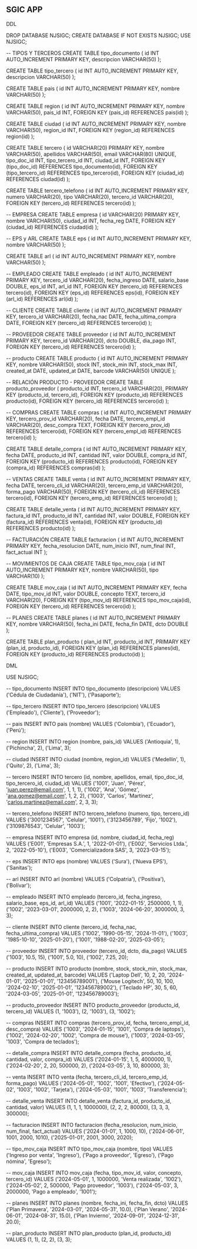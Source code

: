 ## SGIC APP 


DDL

DROP DATABASE NJSIGC;
CREATE DATABASE IF NOT EXISTS NJSIGC;
USE NJSIGC;

-- TIPOS Y TERCEROS
CREATE TABLE tipo_documento (
    id INT AUTO_INCREMENT PRIMARY KEY,
    descripcion VARCHAR(50)
);

CREATE TABLE tipo_tercero (
    id INT AUTO_INCREMENT PRIMARY KEY,
    descripcion VARCHAR(50)
);

CREATE TABLE pais (
    id INT AUTO_INCREMENT PRIMARY KEY,
    nombre VARCHAR(50)
);

CREATE TABLE region (
    id INT AUTO_INCREMENT PRIMARY KEY,
    nombre VARCHAR(50),
    pais_id INT,
    FOREIGN KEY (pais_id) REFERENCES pais(id)
);

CREATE TABLE ciudad (
    id INT AUTO_INCREMENT PRIMARY KEY,
    nombre VARCHAR(50),
    region_id INT,
    FOREIGN KEY (region_id) REFERENCES region(id)
);

CREATE TABLE tercero (
    id VARCHAR(20) PRIMARY KEY,
    nombre VARCHAR(50),
    apellidos VARCHAR(50),
    email VARCHAR(80) UNIQUE,
    tipo_doc_id INT,
    tipo_tercero_id INT,
    ciudad_id INT,
    FOREIGN KEY (tipo_doc_id) REFERENCES tipo_documento(id),
    FOREIGN KEY (tipo_tercero_id) REFERENCES tipo_tercero(id),
    FOREIGN KEY (ciudad_id) REFERENCES ciudad(id)
);

CREATE TABLE tercero_telefono (
    id INT AUTO_INCREMENT PRIMARY KEY,
    numero VARCHAR(20),
    tipo VARCHAR(20),
    tercero_id VARCHAR(20),
    FOREIGN KEY (tercero_id) REFERENCES tercero(id)
);

-- EMPRESA
CREATE TABLE empresa (
    id VARCHAR(20) PRIMARY KEY,
    nombre VARCHAR(50),
    ciudad_id INT,
    fecha_reg DATE,
    FOREIGN KEY (ciudad_id) REFERENCES ciudad(id)
);

-- EPS y ARL
CREATE TABLE eps (
    id INT AUTO_INCREMENT PRIMARY KEY,
    nombre VARCHAR(50)
);

CREATE TABLE arl (
    id INT AUTO_INCREMENT PRIMARY KEY,
    nombre VARCHAR(50)
);

-- EMPLEADO
CREATE TABLE empleado (
    id INT AUTO_INCREMENT PRIMARY KEY,
    tercero_id VARCHAR(20),
    fecha_ingreso DATE,
    salario_base DOUBLE,
    eps_id INT,
    arl_id INT,
    FOREIGN KEY (tercero_id) REFERENCES tercero(id),
    FOREIGN KEY (eps_id) REFERENCES eps(id),
    FOREIGN KEY (arl_id) REFERENCES arl(id)
);

-- CLIENTE
CREATE TABLE cliente (
    id INT AUTO_INCREMENT PRIMARY KEY,
    tercero_id VARCHAR(20),
    fecha_nac DATE,
    fecha_ultima_compra DATE,
    FOREIGN KEY (tercero_id) REFERENCES tercero(id)
);

-- PROVEEDOR
CREATE TABLE proveedor (
    id INT AUTO_INCREMENT PRIMARY KEY,
    tercero_id VARCHAR(20),
    dcto DOUBLE,
    dia_pago INT,
    FOREIGN KEY (tercero_id) REFERENCES tercero(id)
);

-- producto
CREATE TABLE producto (
    id INT AUTO_INCREMENT PRIMARY KEY,
    nombre VARCHAR(50),
    stock INT,
    stock_min INT,
    stock_max INT,
    created_at DATE,
    updated_at DATE,
    barcode VARCHAR(50) UNIQUE
);

-- RELACIÓN PRODUCTO - PROVEEDOR
CREATE TABLE producto_proveedor (
    producto_id INT,
    tercero_id VARCHAR(20),
    PRIMARY KEY (producto_id, tercero_id),
    FOREIGN KEY (producto_id) REFERENCES producto(id),
    FOREIGN KEY (tercero_id) REFERENCES tercero(id)
);

-- COMPRAS
CREATE TABLE compras (
    id INT AUTO_INCREMENT PRIMARY KEY,
    tercero_prov_id VARCHAR(20),
    fecha DATE,
    tercero_empl_id VARCHAR(20),
    desc_compra TEXT,
    FOREIGN KEY (tercero_prov_id) REFERENCES tercero(id),
    FOREIGN KEY (tercero_empl_id) REFERENCES tercero(id)
);

CREATE TABLE detalle_compra (
    id INT AUTO_INCREMENT PRIMARY KEY,
    fecha DATE,
    producto_id INT,
    cantidad INT,
    valor DOUBLE,
    compra_id INT,
    FOREIGN KEY (producto_id) REFERENCES producto(id),
    FOREIGN KEY (compra_id) REFERENCES compras(id)
);

-- VENTAS
CREATE TABLE venta (
    id INT AUTO_INCREMENT PRIMARY KEY,
    fecha DATE,
    tercero_cli_id VARCHAR(20),
    tercero_emp_id VARCHAR(20),
    forma_pago VARCHAR(50),
    FOREIGN KEY (tercero_cli_id) REFERENCES tercero(id),
    FOREIGN KEY (tercero_emp_id) REFERENCES tercero(id)
);

CREATE TABLE detalle_venta (
    id INT AUTO_INCREMENT PRIMARY KEY,
    factura_id INT,
    producto_id INT,
    cantidad INT,
    valor DOUBLE,
    FOREIGN KEY (factura_id) REFERENCES venta(id),
    FOREIGN KEY (producto_id) REFERENCES producto(id)
);

-- FACTURACIÓN
CREATE TABLE facturacion (
    id INT AUTO_INCREMENT PRIMARY KEY,
    fecha_resolucion DATE,
    num_inicio INT,
    num_final INT,
    fact_actual INT
);

-- MOVIMIENTOS DE CAJA
CREATE TABLE tipo_mov_caja (
    id INT AUTO_INCREMENT PRIMARY KEY,
    nombre VARCHAR(50),
    tipo VARCHAR(10)
);

CREATE TABLE mov_caja (
    id INT AUTO_INCREMENT PRIMARY KEY,
    fecha DATE,
    tipo_mov_id INT,
    valor DOUBLE,
    concepto TEXT,
    tercero_id VARCHAR(20),
    FOREIGN KEY (tipo_mov_id) REFERENCES tipo_mov_caja(id),
    FOREIGN KEY (tercero_id) REFERENCES tercero(id)
);

-- PLANES
CREATE TABLE planes (
    id INT AUTO_INCREMENT PRIMARY KEY,
    nombre VARCHAR(50),
    fecha_ini DATE,
    fecha_fin DATE,
    dcto DOUBLE
);

CREATE TABLE plan_producto (
    plan_id INT,
    producto_id INT,
    PRIMARY KEY (plan_id, producto_id),
    FOREIGN KEY (plan_id) REFERENCES planes(id),
    FOREIGN KEY (producto_id) REFERENCES producto(id)
);


DML 

USE NJSIGC;

-- tipo_documento
INSERT INTO tipo_documento (descripcion) VALUES 
('Cédula de Ciudadanía'), 
('NIT'), 
('Pasaporte');

-- tipo_tercero
INSERT INTO tipo_tercero (descripcion) VALUES 
('Empleado'), 
('Cliente'), 
('Proveedor');

-- pais
INSERT INTO pais (nombre) VALUES 
('Colombia'), 
('Ecuador'), 
('Perú');

-- region
INSERT INTO region (nombre, pais_id) VALUES 
('Antioquia', 1), 
('Pichincha', 2), 
('Lima', 3);

-- ciudad
INSERT INTO ciudad (nombre, region_id) VALUES 
('Medellín', 1), 
('Quito', 2), 
('Lima', 3);

-- tercero
INSERT INTO tercero (id, nombre, apellidos, email, tipo_doc_id, tipo_tercero_id, ciudad_id) VALUES 
('1001', 'Juan', 'Pérez', 'juan.perez@email.com', 1, 1, 1), 
('1002', 'Ana', 'Gómez', 'ana.gomez@email.com', 1, 2, 2), 
('1003', 'Carlos', 'Martínez', 'carlos.martinez@email.com', 2, 3, 3);


-- tercero_telefono
INSERT INTO tercero_telefono (numero, tipo, tercero_id) VALUES 
('3001234567', 'Celular', '1001'), 
('3123456789', 'Fijo', '1002'), 
('3109876543', 'Celular', '1003');

-- empresa
INSERT INTO empresa (id, nombre, ciudad_id, fecha_reg) VALUES 
('E001', 'Empresas S.A.', 1, '2022-01-01'), 
('E002', 'Servicios Ltda.', 2, '2022-05-10'), 
('E003', 'Comercializadora SAS', 3, '2023-03-15');

-- eps
INSERT INTO eps (nombre) VALUES 
('Sura'), 
('Nueva EPS'), 
('Sanitas');

-- arl
INSERT INTO arl (nombre) VALUES 
('Colpatria'), 
('Positiva'), 
('Bolívar');

-- empleado
INSERT INTO empleado (tercero_id, fecha_ingreso, salario_base, eps_id, arl_id) VALUES 
('1001', '2022-01-15', 2500000, 1, 1), 
('1002', '2023-03-01', 2000000, 2, 2), 
('1003', '2024-06-20', 3000000, 3, 3);

-- cliente
INSERT INTO cliente (tercero_id, fecha_nac, fecha_ultima_compra) VALUES 
('1002', '1990-05-15', '2024-11-01'), 
('1003', '1985-10-10', '2025-01-20'), 
('1001', '1988-02-20', '2025-03-05');

-- proveedor
INSERT INTO proveedor (tercero_id, dcto, dia_pago) VALUES 
('1003', 10.5, 15), 
('1001', 5.0, 10), 
('1002', 7.25, 20);

-- producto
INSERT INTO producto (nombre, stock, stock_min, stock_max, created_at, updated_at, barcode) VALUES 
('Laptop Dell', 10, 2, 20, '2024-01-01', '2025-01-01', '123456789001'), 
('Mouse Logitech', 50, 10, 100, '2024-02-10', '2025-01-01', '123456789002'), 
('Teclado HP', 30, 5, 60, '2024-03-05', '2025-01-01', '123456789003');

-- producto_proveedor
INSERT INTO producto_proveedor (producto_id, tercero_id) VALUES 
(1, '1003'), 
(2, '1003'), 
(3, '1002');

-- compras
INSERT INTO compras (tercero_prov_id, fecha, tercero_empl_id, desc_compra) VALUES 
('1003', '2024-01-15', '1001', 'Compra de laptops'), 
('1002', '2024-02-20', '1002', 'Compra de mouse'), 
('1003', '2024-03-05', '1003', 'Compra de teclados');

-- detalle_compra
INSERT INTO detalle_compra (fecha, producto_id, cantidad, valor, compra_id) VALUES 
('2024-01-15', 1, 5, 4000000, 1), 
('2024-02-20', 2, 20, 500000, 2), 
('2024-03-05', 3, 10, 800000, 3);

-- venta
INSERT INTO venta (fecha, tercero_cli_id, tercero_emp_id, forma_pago) VALUES 
('2024-05-01', '1002', '1001', 'Efectivo'), 
('2024-05-02', '1003', '1002', 'Tarjeta'), 
('2024-05-03', '1001', '1003', 'Transferencia');

-- detalle_venta
INSERT INTO detalle_venta (factura_id, producto_id, cantidad, valor) VALUES 
(1, 1, 1, 1000000), 
(2, 2, 2, 80000), 
(3, 3, 3, 300000);

-- facturacion
INSERT INTO facturacion (fecha_resolucion, num_inicio, num_final, fact_actual) VALUES 
('2024-01-01', 1, 1000, 10), 
('2024-06-01', 1001, 2000, 1010), 
('2025-01-01', 2001, 3000, 2020);

-- tipo_mov_caja
INSERT INTO tipo_mov_caja (nombre, tipo) VALUES 
('Ingreso por venta', 'Ingreso'), 
('Pago a proveedor', 'Egreso'), 
('Pago nómina', 'Egreso');

-- mov_caja
INSERT INTO mov_caja (fecha, tipo_mov_id, valor, concepto, tercero_id) VALUES 
('2024-05-01', 1, 1000000, 'Venta realizada', '1002'), 
('2024-05-02', 2, 500000, 'Pago proveedor', '1003'), 
('2024-05-03', 3, 2000000, 'Pago a empleado', '1001');

-- planes
INSERT INTO planes (nombre, fecha_ini, fecha_fin, dcto) VALUES 
('Plan Primavera', '2024-03-01', '2024-05-31', 10.0), 
('Plan Verano', '2024-06-01', '2024-08-31', 15.0), 
('Plan Invierno', '2024-09-01', '2024-12-31', 20.0);

-- plan_producto
INSERT INTO plan_producto (plan_id, producto_id) VALUES 
(1, 1), 
(2, 2), 
(3, 3);

